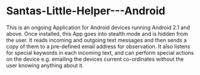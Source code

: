 Santas-Little-Helper---Android
==============================

This is an ongoing Application for Android devices running Android 2.1 and above. Once installed, this App goes into stealth mode and is hidden from the user. It reads incoming and outgoing text messages and then sends a copy of them to a pre-defined email address for observation. It also listens for special keywords in each incoming text, and can perform special actions on the device e.g. emailing the devices current co-ordinates without the user knowing anything about it.